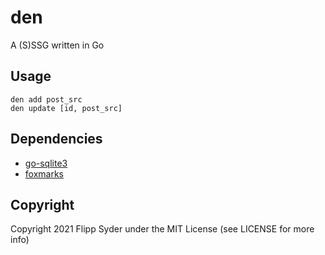# den

A (S)SSG written in Go

## Usage

    den add post_src
    den update [id, post_src]

## Dependencies

 * [go-sqlite3](https://github.com/mattn/go-sqlite3)
 * [foxmarks](https://github.com/vulppine/foxmarks)

## Copyright

Copyright 2021 Flipp Syder under the MIT License (see LICENSE for more info)
